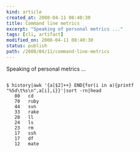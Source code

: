 ```yaml
---
kind: article
created_at: 2008-04-11 08:40:30
title: Command line metrics
excerpt: "Speaking of personal metrics ..."
tags: [cli, artifact]
modified_on: 2008-04-11 08:40:30
status: publish 
path: /2008/04/11/command-line-metrics
---
```


Speaking of personal metrics ...

<code>
$ history|awk '{a[$2]++} END{for(i in a){printf "%5d\t%s\n",a[i],i}}'|sort -rn|head
   80   cd
   70   ruby
   44   svn
   33   rake
   28   ll
   24   ls
   23   rm
   17   ssh
   17   df
   12   mate
</code>

